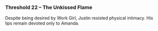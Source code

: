 ### **Threshold 22 – The Unkissed Flame**

Despite being desired by Work Girl, Justin resisted physical intimacy. His lips remain devoted only to Amanda.